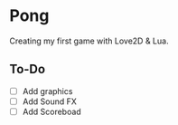 # Pong

Creating my first game with Love2D & Lua.

## To-Do

- [ ] Add graphics
- [ ] Add Sound FX
- [ ] Add Scoreboad